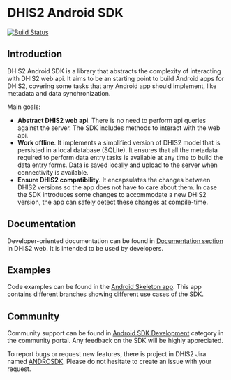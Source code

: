 # DHIS2 Android SDK

[![Build Status](https://api.travis-ci.com/dhis2/dhis2-android-sdk.svg?branch=master)](https://travis-ci.com/dhis2/dhis2-android-sdk)

## Introduction

DHIS2 Android SDK is a library that abstracts the complexity of interacting with DHIS2 web api. It aims to be an starting point to build Android apps for DHIS2, covering some tasks that any Android app should implement, like metadata and data synchronization.

Main goals:

- **Abstract DHIS2 web api**. There is no need to perform api queries against the server. The SDK includes methods to interact with the web api.
- **Work offline**. It implements a simplified version of DHIS2 model that is persisted in a local database (SQLite). It ensures that all the metadata required to perform data entry tasks is available at any time to build the data entry forms. Data is saved locally and upload to the server when connectivity is available.
- **Ensure DHIS2 compatibility**. It encapsulates the changes between DHIS2 versions so the app does not have to care about them. In case the SDK introduces some changes to accommodate a new DHIS2 version, the app can safely detect these changes at compile-time.

## Documentation

Developer-oriented documentation can be found in [Documentation section](https://docs.dhis2.org/master/en/dhis2_android_sdk_developer_guide/about-this-guide.html) in DHIS2 web. It is intended to be used by developers.

## Examples

Code examples can be found in the [Android Skeleton app](https://github.com/dhis2/dhis2-android-skeleton-app). This app contains different branches showing different use cases of the SDK.

## Community

Community support can be found in [Android SDK Development](https://community.dhis2.org/c/development/sdk-android-development) category in the community portal. Any feedback on the SDK will be highly appreciated.

To report bugs or request new features, there is project in DHIS2 Jira named [ANDROSDK](https://jira.dhis2.org/projects/ANDROSDK). Please do not hesitate to create an issue with your request.

